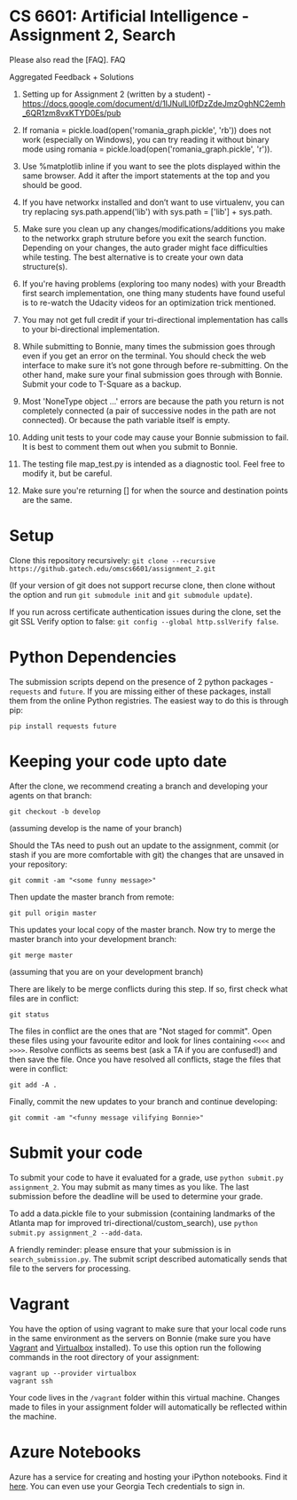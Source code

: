 # CS 6601: Artificial Intelligence - Assignment 2, Search

Please also read the [FAQ].
FAQ

Aggregated Feedback + Solutions

1. Setting up for Assignment 2 (written by a student) - https://docs.google.com/document/d/1IJNulLl0fDzZdeJmzOghNC2emh_6QR1zm8vxKTYD0Es/pub

2. If romania = pickle.load(open('romania_graph.pickle', 'rb')) does not work (especially on Windows), you can try reading it without binary mode using romania = pickle.load(open('romania_graph.pickle', 'r')).

3. Use %matplotlib inline if you want to see the plots displayed within the same browser. Add it after the import statements at the top and you should be good.

4. If you have networkx installed and don’t want to use virtualenv, you can try replacing sys.path.append('lib') with sys.path = ['lib'] + sys.path.

5. Make sure you clean up any changes/modifications/additions you make to the networkx graph struture before you exit the search function. Depending on your changes, the auto grader might face difficulties while testing. The best alternative is to create your own data structure(s).

6. If you're having problems (exploring too many nodes) with your Breadth first search implementation, one thing many students have found useful is to re-watch the Udacity videos for an optimization trick mentioned.

7. You may not get full credit if your tri-directional implementation has calls to your bi-directional implementation.

8. While submitting to Bonnie, many times the submission goes through even if you get an error on the terminal. You should check the web interface to make sure it’s not gone through before re-submitting. On the other hand, make sure your final submission goes through with Bonnie. Submit your code to T-Square as a backup.

9. Most 'NoneType object ...' errors are because the path you return is not completely connected (a pair of successive nodes in the path are not connected). Or because the path variable itself is empty.

10. Adding unit tests to your code may cause your Bonnie submission to fail. It is best to comment them out when you submit to Bonnie.

11. The testing file map_test.py is intended as a diagnostic tool. Feel free to modify it, but be careful.

12. Make sure you're returning [] for when the source and destination points are the same.

# Setup
Clone this repository recursively:
`git clone --recursive https://github.gatech.edu/omscs6601/assignment_2.git`

(If your version of git does not support recurse clone, then clone without the option and run `git submodule init` and `git submodule update`).

If you run across certificate authentication issues during the clone, set the git SSL Verify option to false: `git config --global http.sslVerify false`.

# Python Dependencies

The submission scripts depend on the presence of 2 python packages - `requests` and `future`. If you are missing either of these packages, install them from the online Python registries. The easiest way to do this is through pip:

`pip install requests future`

# Keeping your code upto date
After the clone, we recommend creating a branch and developing your agents on that branch:

`git checkout -b develop`

(assuming develop is the name of your branch)

Should the TAs need to push out an update to the assignment, commit (or stash if you are more comfortable with git) the changes that are unsaved in your repository:

`git commit -am "<some funny message>"`

Then update the master branch from remote:

`git pull origin master`

This updates your local copy of the master branch. Now try to merge the master branch into your development branch:

`git merge master`

(assuming that you are on your development branch)

There are likely to be merge conflicts during this step. If so, first check what files are in conflict:

`git status`

The files in conflict are the ones that are "Not staged for commit". Open these files using your favourite editor and look for lines containing `<<<<` and `>>>>`. Resolve conflicts as seems best (ask a TA if you are confused!) and then save the file. Once you have resolved all conflicts, stage the files that were in conflict:

`git add -A .`

Finally, commit the new updates to your branch and continue developing:

`git commit -am "<funny message vilifying Bonnie>"`

# Submit your code
To submit your code to have it evaluated for a grade, use `python submit.py assignment_2`.  You may submit as many times as you like.  The last submission before the deadline will be used to determine your grade.

To add a data.pickle file to your submission (containing landmarks of the Atlanta map for improved tri-directional/custom_search), use `python submit.py assignment_2 --add-data`.

A friendly reminder: please ensure that your submission is in `search_submission.py`. The submit script described automatically sends that file to the servers for processing.

# Vagrant

You have the option of using vagrant to make sure that your local code runs in the same environment as the servers on Bonnie (make sure you have [Vagrant](https://www.vagrantup.com/) and [Virtualbox](https://www.virtualbox.org/wiki/Downloads) installed).  To use this option run the following commands in the root directory of your assignment:

```
vagrant up --provider virtualbox
vagrant ssh
```

Your code lives in the `/vagrant` folder within this virtual machine. Changes made to files in your assignment folder will automatically be reflected within the machine.

# Azure Notebooks

Azure has a service for creating and hosting your iPython notebooks. Find it [here](https://notebooks.azure.com/). You can even use your Georgia Tech credentials to sign in. 
